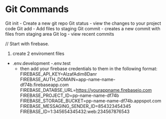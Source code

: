 # Git Commands

Git init - Create a new git repo
Git status - view the changes to your project code
Git add - Add files to staging
Git commit - creates a new commit with files from staging area
Git log - view recent commits


// Start with firebase.
1. create 2 enviroment files
  - .env.development
  -.env.test
    * then add your firebase credentials to them in the following format:
    FIREBASE_API_KEY=AIzafAdim8Danr
    FIREBASE_AUTH_DOMAIN=app-name-name-df74b.firebaseapp.com
    FIREBASE_DATABSE_URL=https://yourappname.firebaseio.com
    FIREBASE_PROJECT_ID=pp-name-name-df74b
    FIREBASE_STORAGE_BUCKET=pp-name-name-df74b.appspot.com
    FIREBASE_MESSAGING_SENDER_ID=854323454345
    FIREBASE_ID=1:345654345432:web:234567876543
  
